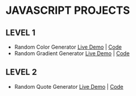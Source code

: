 # JAVASCRIPT PROJECTS
## LEVEL 1
* Random Color Generator [Live Demo](https://random-color-debangi.netlify.app) | [Code](https://github.com/debangi/Javascript-Projects/tree/master/RandomColors)
* Random Gradient Generator [Live Demo](https://gradient-generator-debangi.netlify.app) | [Code](https://github.com/debangi/Javascript-Projects/tree/master/GradientGenerator)

## LEVEL 2
* Random Quote Generator [Live Demo](https://quotes-generator-debangi.netlify.app) | [Code](https://github.com/debangi/Javascript-Projects/tree/master/RandomQuote)